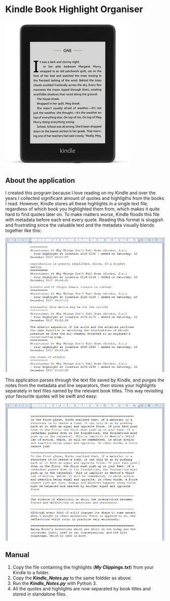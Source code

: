# Kindle Book Highlight Organiser

![Raw Note](/Images/Kindle.PNG)

## About the application
I created this program because I love reading on my Kindle and over the years I collected significant amount of quotes and highligths from the books I read. However, Kindle stores all these highlights in a single text file, regardless of which book you highlighted them from, which makes it quite hard to find quotes later on. To make matters worse, Kindle floods this file with metadata before each end every quote. Reading this format is sluggish and frustrating since the valuable text and the metadata visually blends together like this:

![Raw Note](/Images/Kindle_Notes_Raw.PNG)

This application parses through the text file saved by Kindle, and purges the notes from the metadata and line separators, then stores your highlights separately in text files named by the relevant book titles. This way revisiting your favourite quotes will be swift and easy:

![Raw Note](/Images/Kindle_Notes_Purged.PNG)

## Manual
1. Copy the file containing the highlights (**_My Clippings.txt_**) from your Kindle to a folder.
2. Copy the **_Kindle_Notes.py_** to the same foldder as above.
3. Run the **_Kindle_Notes.py_** with Python 3.
4. All the quotes and highlights are now separated by book titles and stored in standalone files.
